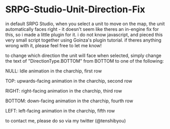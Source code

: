 # SRPG-Studio-Unit-Direction-Fix

in default SRPG Studio, when you select a unit to move on the map, the unit automatically faces right - it doesn't seem like theres an in-engine fix for this, so i made a little plugin for it. i do not know javascript, and pieced this very small script together using Goinza's plugin tutorial. if theres anything wrong with it, please feel free to let me know!

to change which direction the unit will face when selected, simply change the text of "DirectionType.BOTTOM" from BOTTOM to one of the following:

NULL: Idle animation in the charchip, first row

TOP: upwards-facing animation in the charchip, second row

RIGHT: right-facing animation in the charchip, third row

BOTTOM: down-facing animation in the charchip, fourth row

LEFT: left-facing animation in the charchip, fifth row


to contact me, please do so via my twitter (@tenshibyou)
